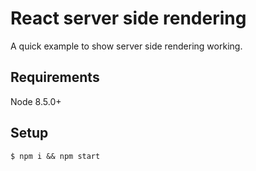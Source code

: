 # React server side rendering

A quick example to show server side rendering working.

## Requirements

Node 8.5.0+

## Setup

`$ npm i && npm start`
